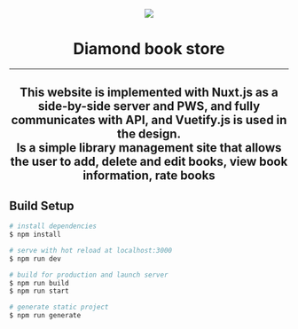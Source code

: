 <!-- <p align="center">
  <img  src="https://i.ibb.co/jMjp4jp/logo.png">
</p> -->
<p align="center">
  <img src="https://i.ibb.co/4tRFz76/screencapture-localhost-3000-2021-07-31-00-50-10.png">
</p>
<h1 align="center">
Diamond book store
</h1>

****


<h2 align="center">
This website is implemented with Nuxt.js as a side-by-side server and PWS, and fully communicates with API, and Vuetify.js is used in the design.<br/>
  Is a simple library management
site that allows the user to add,
delete and edit books,
view book information,
rate books
</h2>





## Build Setup

```bash
# install dependencies
$ npm install

# serve with hot reload at localhost:3000
$ npm run dev

# build for production and launch server
$ npm run build
$ npm run start

# generate static project
$ npm run generate
```
